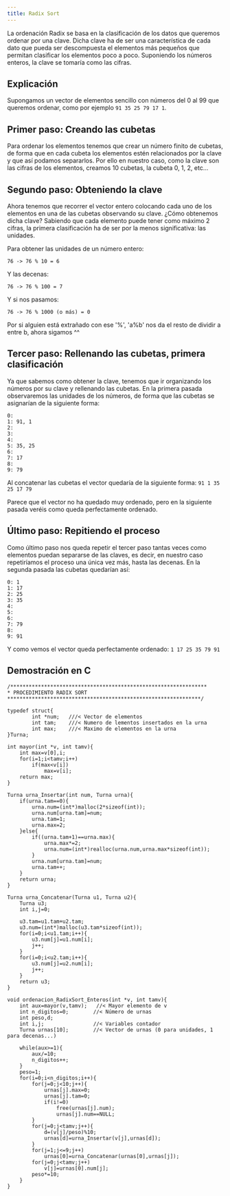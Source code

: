 ```yaml
---
title: Radix Sort
---
```


La ordenación Radix se basa en la clasificación de los datos que queremos ordenar por una clave. Dicha clave ha de ser una característica de cada dato que pueda ser descompuesta el elementos más pequeños que permitan clasificar los elementos poco a poco. Suponiendo los números enteros, la clave se tomaría como las cifras.

## Explicación

Supongamos un vector de elementos sencillo con números del 0 al 99 que queremos ordenar, como por ejemplo `91 35 25 79 17 1`.

## Primer paso: Creando las cubetas

Para ordenar los elementos tenemos que crear un número finito de cubetas, de forma que en cada cubeta los elementos estén relacionados por la clave y que así podamos separarlos. Por ello en nuestro caso, como la clave son las cifras de los elementos, creamos 10 cubetas, la cubeta 0, 1, 2, etc...

## Segundo paso: Obteniendo la clave

Ahora tenemos que recorrer el vector entero colocando cada uno de los elementos en una de las cubetas observando su clave. ¿Cómo obtenemos dicha clave? Sabiendo que cada elemento puede tener como máximo 2 cifras, la primera clasificación ha de ser por la menos significativa: las unidades.

Para obtener las unidades de un número entero:

    76 -> 76 % 10 = 6

Y las decenas:

    76 -> 76 % 100 = 7

Y si nos pasamos:

    76 -> 76 % 1000 (o más) = 0

Por si alguien está extrañado con ese '%', 'a%b' nos da el resto de dividir a entre b, ahora sigamos ^^

## Tercer paso: Rellenando las cubetas, primera clasificación

Ya que sabemos como obtener la clave, tenemos que ir organizando los números por su clave y rellenando las cubetas. En la primera pasada observaremos las unidades de los números, de forma que las cubetas se asignarían de la siguiente forma:

    0:
    1: 91, 1
    2:
    3:
    4:
    5: 35, 25
    6:
    7: 17
    8:
    9: 79

Al concatenar las cubetas el vector quedaría de la siguiente forma: `91 1 35 25 17 79`

Parece que el vector no ha quedado muy ordenado, pero en la siguiente pasada veréis como queda perfectamente ordenado.

## Último paso: Repitiendo el proceso

Como último paso nos queda repetir el tercer paso tantas veces como elementos puedan separarse de las claves, es decir, en nuestro caso repetiríamos el proceso una única vez más, hasta las decenas. En la segunda pasada las cubetas quedarían así:

    0: 1
    1: 17
    2: 25
    3: 35
    4:
    5:
    6:
    7: 79
    8:
    9: 91

Y como vemos el vector queda perfectamente ordenado: `1 17 25 35 79 91`

## Demostración en C

    /****************************************************************
    * PROCEDIMIENTO RADIX SORT
    ***************************************************************/

    typedef struct{
            int *num;   ///< Vector de elementos
            int tam;    ///< Numero de lementos insertados en la urna
            int max;    ///< Maximo de elementos en la urna
    }Turna;

    int mayor(int *v, int tamv){
        int max=v[0],i;
        for(i=1;i<tamv;i++)
            if(max<v[i])
                max=v[i];
        return max;
    }

    Turna urna_Insertar(int num, Turna urna){
        if(urna.tam==0){
            urna.num=(int*)malloc(2*sizeof(int));
            urna.num[urna.tam]=num;
            urna.tam=1;
            urna.max=2;
        }else{
            if((urna.tam+1)==urna.max){
                urna.max*=2;
                urna.num=(int*)realloc(urna.num,urna.max*sizeof(int));
            }
            urna.num[urna.tam]=num;
            urna.tam++;
        }
        return urna;
    }

    Turna urna_Concatenar(Turna u1, Turna u2){
        Turna u3;
        int i,j=0;

        u3.tam=u1.tam+u2.tam;
        u3.num=(int*)malloc(u3.tam*sizeof(int));
        for(i=0;i<u1.tam;i++){
            u3.num[j]=u1.num[i];
            j++;
        }
        for(i=0;i<u2.tam;i++){
            u3.num[j]=u2.num[i];
            j++;
        }
        return u3;
    }

    void ordenacion_RadixSort_Enteros(int *v, int tamv){
        int aux=mayor(v,tamv);   //< Mayor elemento de v
        int n_digitos=0;        //< Número de urnas
        int peso,d;
        int i,j;                //< Variables contador
        Turna urnas[10];        //< Vector de urnas (0 para unidades, 1 para decenas...)

        while(aux>=1){
            aux/=10;
            n_digitos++;
        }
        peso=1;
        for(i=0;i<n_digitos;i++){
            for(j=0;j<10;j++){
                urnas[j].max=0;
                urnas[j].tam=0;
                if(i!=0)
                    free(urnas[j].num);
                    urnas[j].num==NULL;
            }
            for(j=0;j<tamv;j++){
                d=(v[j]/peso)%10;
                urnas[d]=urna_Insertar(v[j],urnas[d]);
            }
            for(j=1;j<=9;j++)
                urnas[0]=urna_Concatenar(urnas[0],urnas[j]);
            for(j=0;j<tamv;j++)
                v[j]=urnas[0].num[j];
            peso*=10;
        }
    }
